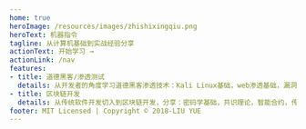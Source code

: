 ```yaml
---
home: true
heroImage: /resources/images/zhishixingqiu.png
heroText: 机器指令
tagline: 从计算机基础到实战经验分享
actionText: 开始学习 →
actionLink: /nav
features:
- title: 道德黑客/渗透测试
  details: 从开发者的角度学习道德黑客渗透技术：Kali Linux基础，web渗透基础，漏洞搜集利用，内网渗透，物联网攻击
- title: 区块链开发
  details: 从传统软件开发切入到区块链开发，分享：密码学基础，共识理论，智能合约，传统软件开发与区块链集成
footer: MIT Licensed | Copyright © 2018-LIU YUE
---
```


